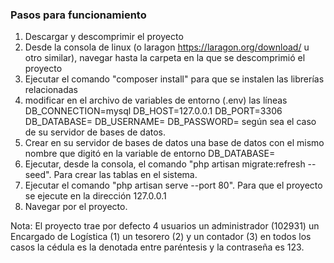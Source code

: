 ### Pasos para funcionamiento 
1. Descargar y descomprimir el proyecto
2. Desde la consola de linux (o laragon https://laragon.org/download/ u otro similar), navegar hasta la carpeta en la que se descomprimió el proyecto 
3. Ejecutar el comando "composer install" para que se instalen las librerías relacionadas
4. modificar en el archivo de variables de entorno (.env) las líneas 
DB_CONNECTION=mysql
DB_HOST=127.0.0.1
DB_PORT=3306
DB_DATABASE=
DB_USERNAME=
DB_PASSWORD=
según sea el caso de su servidor de bases de datos.
4. Crear en su servidor de bases de datos una base de datos con el mismo nombre que digitó en la variable de entorno 
DB_DATABASE=
5. Ejecutar, desde la consola, el comando "php artisan migrate:refresh --seed". Para crear las tablas en el sistema.
6. Ejecutar el comando "php artisan serve --port 80". Para que el proyecto se ejecute en la dirección 127.0.0.1 
7. Navegar por el proyecto.

Nota: 
El proyecto trae por defecto 4 usuarios un administrador (102931) un Encargado de Logística (1) un tesorero (2) y un contador (3) en todos los casos la cédula es la denotada entre paréntesis y la contraseña es 123.
